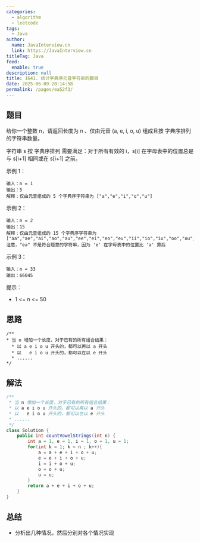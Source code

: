 ```yaml
---
categories: 
  - algorithm
  - leetcode
tags: 
  - Java
author: 
  name: JavaInterview.cn
  link: https://JavaInterview.cn
titleTag: Java
feed: 
  enable: true
description: null
title: 1641. 统计字典序元音字符串的数目
date: 2025-06-09 20:14:58
permalink: /pages/ea52f3/
---
```


## 题目

给你一个整数 n，请返回长度为 n 、仅由元音 (a, e, i, o, u) 组成且按 字典序排列 的字符串数量。

字符串 s 按 字典序排列 需要满足：对于所有有效的 i，s[i] 在字母表中的位置总是与 s[i+1] 相同或在 s[i+1] 之前。



示例 1：

    输入：n = 1
    输出：5
    解释：仅由元音组成的 5 个字典序字符串为 ["a","e","i","o","u"]
示例 2：

    输入：n = 2
    输出：15
    解释：仅由元音组成的 15 个字典序字符串为
    ["aa","ae","ai","ao","au","ee","ei","eo","eu","ii","io","iu","oo","ou","uu"]
    注意，"ea" 不是符合题意的字符串，因为 'e' 在字母表中的位置比 'a' 靠后
示例 3：

    输入：n = 33
    输出：66045


提示：

* 1 <= n <= 50

## 思路
    
    /**
    * 当 n 增加一个长度，对于已有的所有组合结果：
      * 以 a e i o u 开头的，都可以再以 a 开头
      * 以   e i o u 开头的，都可以在以 e 开头
      * ......
    */


## 解法
```java
/**
 * 当 n 增加一个长度，对于已有的所有组合结果：
 * 以 a e i o u 开头的，都可以再以 a 开头
 * 以   e i o u 开头的，都可以在以 e 开头
 * ......
 */
class Solution {
    public int countVowelStrings(int n) {
        int a = 1, e = 1, i = 1, o = 1, u = 1;
        for(int k = 1; k < n ; k++){
            a = a + e + i + o + u;
            e = e + i + o + u;
            i = i + o + u;
            o = o + u;
            u = u;
        }
        return a + e + i + o + u;
    }
}

```

## 总结

- 分析出几种情况，然后分别对各个情况实现 
